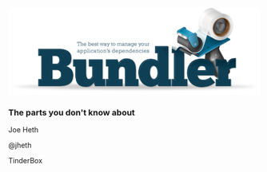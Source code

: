 
![Bundler](resources/gembundler.png)

### The parts you don't know about



Joe Heth

@jheth

TinderBox
